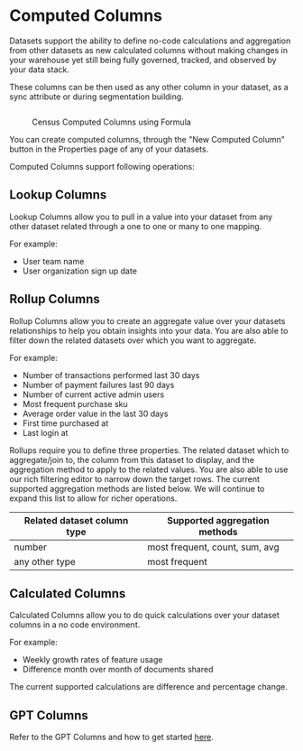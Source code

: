 # Computed Columns

Datasets support the ability to define no-code calculations and aggregation from other datasets as new calculated columns without making changes in your warehouse yet still being fully governed, tracked, and observed by your data stack.

These columns can be then used as any other column in your dataset, as a sync attribute or during segmentation building.

<figure><img src="../../.gitbook/assets/Screenshot 2024-06-09 at 5.17.32 AM.png" alt=""><figcaption><p>Census Computed Columns using Formula</p></figcaption></figure>

You can create computed columns, through the "New Computed Column" button in the Properties page of any of your datasets.&#x20;

Computed Columns support following operations:

## Lookup Columns&#x20;

Lookup Columns allow you to pull in a value into your dataset from any other dataset related through a  one to one or many to one mapping.

For example:

* User team name
* User organization sign up date

## Rollup Columns&#x20;

Rollup Columns allow you to create an aggregate value over your datasets relationships to help you obtain insights into your data. You are also able to filter down the related datasets over which you want to aggregate.

For example:&#x20;

* Number of transactions performed last 30 days
* Number of payment failures last 90 days
* Number of current active admin users
* Most frequent purchase sku
* Average order value in the last 30 days
* First time purchased at
* Last login at

Rollups require you to define three properties. The related dataset which to aggregate/join to, the column from this dataset to display, and the aggregation method to apply to the related values. You are also able to use our rich filtering editor to narrow down the target rows. The current supported aggregation methods are listed below. We will continue to expand this list to allow for richer operations.

| Related dataset column type | Supported aggregation methods  |
| --------------------------- | ------------------------------ |
| number                      | most frequent, count, sum, avg |
| any other type              | most frequent                  |

## Calculated Columns

Calculated Columns allow you to do quick calculations over your dataset columns in a no code environment.

For example:

* Weekly growth rates of feature usage
* Difference month over month of documents shared

The current supported calculations are difference and percentage change.

## GPT Columns

Refer to the GPT Columns and how to get started [here](gpt-columns.md).

